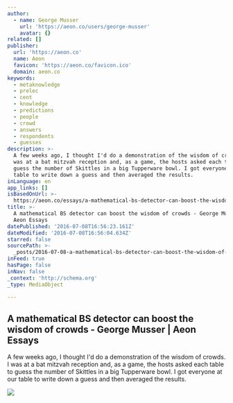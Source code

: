 ```yaml
---
author:
  - name: George Musser
    url: 'https://aeon.co/users/george-musser'
    avatar: {}
related: []
publisher:
  url: 'https://aeon.co'
  name: Aeon
  favicon: 'https://aeon.co/favicon.ico'
  domain: aeon.co
keywords:
  - metaknowledge
  - prelec
  - cent
  - knowledge
  - predictions
  - people
  - crowd
  - answers
  - respondents
  - guesses
description: >-
  A few weeks ago, I thought I'd do a demonstration of the wisdom of crowds. I
  was at a bat mitzvah reception and, as a game, the hosts asked each table to
  guess the number of Skittles in a big Tupperware bowl. I got everyone at our
  table to write down a guess and then averaged the results.
inLanguage: en
app_links: []
isBasedOnUrl: >-
  https://aeon.co/essays/a-mathematical-bs-detector-can-boost-the-wisdom-of-crowds
title: >-
  A mathematical BS detector can boost the wisdom of crowds - George Musser |
  Aeon Essays
datePublished: '2016-07-08T16:56:23.161Z'
dateModified: '2016-07-08T16:56:04.634Z'
starred: false
sourcePath: >-
  _posts/2016-07-08-a-mathematical-bs-detector-can-boost-the-wisdom-of-crowds-.md
inFeed: true
hasPage: false
inNav: false
_context: 'http://schema.org'
_type: MediaObject

---
```

<article style=""><h1>A mathematical BS detector can boost the wisdom of crowds - George Musser | Aeon Essays</h1><p>A few weeks ago, I thought I'd do a demonstration of the wisdom of crowds. I was at a bat mitzvah reception and, as a game, the hosts asked each table to guess the number of Skittles in a big Tupperware bowl. I got everyone at our table to write down a guess and then averaged the results.</p><img src="https://nu.aeon.co/images/c8271775-019f-4b8b-a391-e683d0bc9ab6/header_Essay-Montage-Portrait-494328505_super.jpg" /></article>